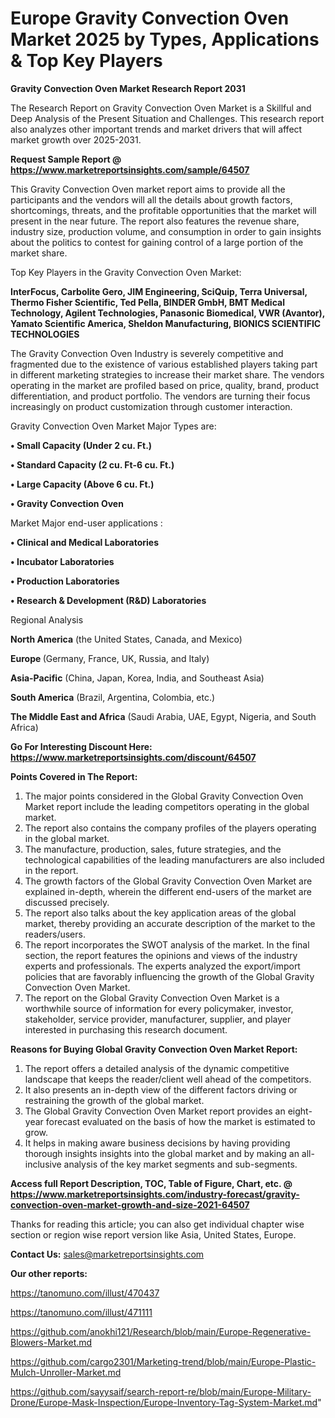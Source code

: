 # Europe Gravity Convection Oven Market 2025 by Types, Applications & Top Key Players

<strong>Gravity Convection Oven Market Research Report 2031</strong>

The Research Report on Gravity Convection Oven Market is a Skillful and Deep Analysis of the Present Situation and Challenges. This research report also analyzes other important trends and market drivers that will affect market growth over 2025-2031.

<strong>Request Sample Report @ <a href=https://www.marketreportsinsights.com/sample/64507>https://www.marketreportsinsights.com/sample/64507</a></strong>

This Gravity Convection Oven market report aims to provide all the participants and the vendors will all the details about growth factors, shortcomings, threats, and the profitable opportunities that the market will present in the near future. The report also features the revenue share, industry size, production volume, and consumption in order to gain insights about the politics to contest for gaining control of a large portion of the market share.

Top Key Players in the Gravity Convection Oven Market:

<strong>InterFocus, Carbolite Gero, JIM Engineering, SciQuip, Terra Universal, Thermo Fisher Scientific, Ted Pella, BINDER GmbH, BMT Medical Technology, Agilent Technologies, Panasonic Biomedical, VWR (Avantor), Yamato Scientific America, Sheldon Manufacturing, BIONICS SCIENTIFIC TECHNOLOGIES</strong>

The Gravity Convection Oven Industry is severely competitive and fragmented due to the existence of various established players taking part in different marketing strategies to increase their market share. The vendors operating in the market are profiled based on price, quality, brand, product differentiation, and product portfolio. The vendors are turning their focus increasingly on product customization through customer interaction.

Gravity Convection Oven Market Major Types are:

<strong>• Small Capacity (Under 2 cu. Ft.)

• Standard Capacity (2 cu. Ft-6 cu. Ft.)

• Large Capacity (Above 6 cu. Ft.)

• Gravity Convection Oven</strong>

Market Major end-user applications :

<strong>• Clinical and Medical Laboratories

• Incubator Laboratories

• Production Laboratories

• Research & Development (R&D) Laboratories</strong>

Regional Analysis

</u><strong><b>North America</b></strong> (the United States, Canada, and Mexico)

<strong><b>Europe </b></strong>(Germany, France, UK, Russia, and Italy)

<strong><b>Asia-Pacific</b></strong> (China, Japan, Korea, India, and Southeast Asia)

<strong><b>South America</b></strong> (Brazil, Argentina, Colombia, etc.)

<strong><b>The Middle East and Africa</b></strong> (Saudi Arabia, UAE, Egypt, Nigeria, and South Africa)

<strong>Go For Interesting Discount Here: <a href=https://www.marketreportsinsights.com/discount/64507>https://www.marketreportsinsights.com/discount/64507</a></strong>

<strong>Points Covered in The Report:</strong>
<ol>
  <li>The major points considered in the Global Gravity Convection Oven Market report include the leading competitors operating in the global market.</li>
  <li>The report also contains the company profiles of the players operating in the global market.</li>
  <li>The manufacture, production, sales, future strategies, and the technological capabilities of the leading manufacturers are also included in the report.</li>
  <li>The growth factors of the Global Gravity Convection Oven Market are explained in-depth, wherein the different end-users of the market are discussed precisely.</li>
  <li>The report also talks about the key application areas of the global market, thereby providing an accurate description of the market to the readers/users.</li>
  <li>The report incorporates the SWOT analysis of the market. In the final section, the report features the opinions and views of the industry experts and professionals. The experts analyzed the export/import policies that are favorably influencing the growth of the Global Gravity Convection Oven Market.</li>
  <li>The report on the Global Gravity Convection Oven Market is a worthwhile source of information for every policymaker, investor, stakeholder, service provider, manufacturer, supplier, and player interested in purchasing this research document.</li>
</ol>
<strong>Reasons for Buying Global Gravity Convection Oven Market Report:</strong>

<ol>
  <li>The report offers a detailed analysis of the dynamic competitive landscape that keeps the reader/client well ahead of the competitors.</li>
  <li>It also presents an in-depth view of the different factors driving or restraining the growth of the global market.</li>
  <li>The Global Gravity Convection Oven Market report provides an eight-year forecast evaluated on the basis of how the market is estimated to grow.</li>
  <li>It helps in making aware business decisions by having providing thorough insights insights into the global market and by making an all-inclusive analysis of the key market segments and sub-segments.</li>
</ol>
<strong>Access full Report Description, TOC, Table of Figure, Chart, etc. @ <a href=https://www.marketreportsinsights.com/industry-forecast/gravity-convection-oven-market-growth-and-size-2021-64507>https://www.marketreportsinsights.com/industry-forecast/gravity-convection-oven-market-growth-and-size-2021-64507</a></strong>


Thanks for reading this article; you can also get individual chapter wise section or region wise report version like Asia, United States, Europe.

<strong>Contact Us:</strong>
sales@marketreportsinsights.com

<strong>Our other reports:</strong>

<a href=https://tanomuno.com/illust/470437>https://tanomuno.com/illust/470437</a>

<a href=https://tanomuno.com/illust/471111>https://tanomuno.com/illust/471111</a>

<a href=https://github.com/anokhi121/Research/blob/main/Europe-Regenerative-Blowers-Market.md>https://github.com/anokhi121/Research/blob/main/Europe-Regenerative-Blowers-Market.md</a>

<a href=https://github.com/cargo2301/Marketing-trend/blob/main/Europe-Plastic-Mulch-Unroller-Market.md>https://github.com/cargo2301/Marketing-trend/blob/main/Europe-Plastic-Mulch-Unroller-Market.md</a>

<a href=https://github.com/sayysaif/search-report-re/blob/main/Europe-Military-Drone/Europe-Mask-Inspection/Europe-Inventory-Tag-System-Market.md>https://github.com/sayysaif/search-report-re/blob/main/Europe-Military-Drone/Europe-Mask-Inspection/Europe-Inventory-Tag-System-Market.md</a>"
